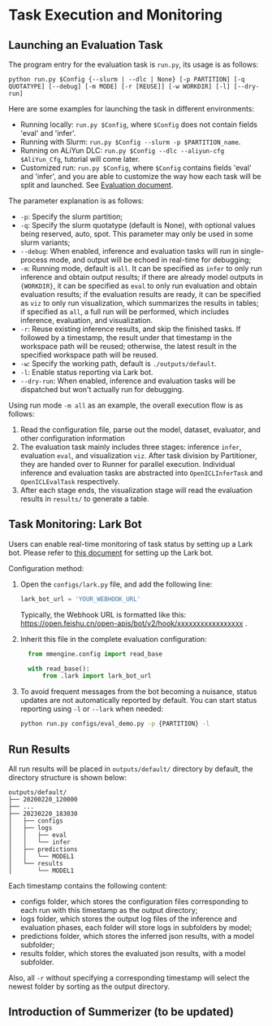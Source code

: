 # Task Execution and Monitoring

## Launching an Evaluation Task

The program entry for the evaluation task is `run.py`, its usage is as follows:

```shell
python run.py $Config {--slurm | --dlc | None} [-p PARTITION] [-q QUOTATYPE] [--debug] [-m MODE] [-r [REUSE]] [-w WORKDIR] [-l] [--dry-run]
```

Here are some examples for launching the task in different environments:

- Running locally: `run.py $Config`, where `$Config` does not contain fields 'eval' and 'infer'.
- Running with Slurm: `run.py $Config --slurm -p $PARTITION_name`.
- Running on ALiYun DLC: `run.py $Config --dlc --aliyun-cfg $AliYun_Cfg`, tutorial will come later.
- Customized run: `run.py $Config`, where `$Config` contains fields 'eval' and 'infer', and you are able to customize the way how each task will be split and launched. See [Evaluation document](./evaluation.md).

The parameter explanation is as follows:

- `-p`: Specify the slurm partition;
- `-q`: Specify the slurm quotatype (default is None), with optional values being reserved, auto, spot. This parameter may only be used in some slurm variants;
- `--debug`: When enabled, inference and evaluation tasks will run in single-process mode, and output will be echoed in real-time for debugging;
- `-m`: Running mode, default is `all`. It can be specified as `infer` to only run inference and obtain output results; if there are already model outputs in `{WORKDIR}`, it can be specified as `eval` to only run evaluation and obtain evaluation results; if the evaluation results are ready, it can be specified as `viz` to only run visualization, which summarizes the results in tables; if specified as `all`, a full run will be performed, which includes inference, evaluation, and visualization.
- `-r`: Reuse existing inference results, and skip the finished tasks. If followed by a timestamp, the result under that timestamp in the workspace path will be reused; otherwise, the latest result in the specified workspace path will be reused.
- `-w`: Specify the working path, default is `./outputs/default`.
- `-l`: Enable status reporting via Lark bot.
- `--dry-run`: When enabled, inference and evaluation tasks will be dispatched but won't actually run for debugging.

Using run mode `-m all` as an example, the overall execution flow is as follows:

1. Read the configuration file, parse out the model, dataset, evaluator, and other configuration information
2. The evaluation task mainly includes three stages: inference `infer`, evaluation `eval`, and visualization `viz`. After task division by Partitioner, they are handed over to Runner for parallel execution. Individual inference and evaluation tasks are abstracted into `OpenICLInferTask` and `OpenICLEvalTask` respectively.
3. After each stage ends, the visualization stage will read the evaluation results in `results/` to generate a table.

## Task Monitoring: Lark Bot

Users can enable real-time monitoring of task status by setting up a Lark bot. Please refer to [this document](https://open.feishu.cn/document/ukTMukTMukTM/ucTM5YjL3ETO24yNxkjN?lang=zh-CN#7a28964d) for setting up the Lark bot.

Configuration method:

1. Open the `configs/lark.py` file, and add the following line:

   ```python
   lark_bot_url = 'YOUR_WEBHOOK_URL'
   ```

   Typically, the Webhook URL is formatted like this: https://open.feishu.cn/open-apis/bot/v2/hook/xxxxxxxxxxxxxxxxx .

2. Inherit this file in the complete evaluation configuration:

   ```python
     from mmengine.config import read_base

     with read_base():
         from .lark import lark_bot_url

   ```

3. To avoid frequent messages from the bot becoming a nuisance, status updates are not automatically reported by default. You can start status reporting using `-l` or `--lark` when needed:

   ```bash
   python run.py configs/eval_demo.py -p {PARTITION} -l
   ```

## Run Results

All run results will be placed in `outputs/default/` directory by default, the directory structure is shown below:

```
outputs/default/
├── 20200220_120000
├── ...
├── 20230220_183030
│   ├── configs
│   ├── logs
│   │   ├── eval
│   │   └── infer
│   ├── predictions
│   │   └── MODEL1
│   └── results
│       └── MODEL1
```

Each timestamp contains the following content:

- configs folder, which stores the configuration files corresponding to each run with this timestamp as the output directory;
- logs folder, which stores the output log files of the inference and evaluation phases, each folder will store logs in subfolders by model;
- predictions folder, which stores the inferred json results, with a model subfolder;
- results folder, which stores the evaluated json results, with a model subfolder.

Also, all `-r` without specifying a corresponding timestamp will select the newest folder by sorting as the output directory.

## Introduction of Summerizer (to be updated)
